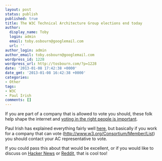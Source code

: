 ```yaml
---
layout: post
status: publish
published: true
title: The W3C Technical Architecture Group elections end today
author:
  display_name: Toby
  login: admin
  email: toby.osbourn@googlemail.com
  url: ''
author_login: admin
author_email: toby.osbourn@googlemail.com
wordpress_id: 1228
wordpress_url: http://tosbourn.com/?p=1228
date: '2013-01-08 17:42:38 +0000'
date_gmt: '2013-01-08 16:42:38 +0000'
categories:
- Other
tags:
- W3C
- Paul Irish
comments: []
---
```

<p>If you are part of a company that is allowed to vote you should, these folk help shape the internet and <a href="http://briankardell.wordpress.com/2012/12/07/the-new-gang-of-four/">voting in the right people is important</a>.</p>
<p>Paul Irish has explained everything fairly well <a href="https://plus.google.com/113127438179392830442/posts/ix4bWGNRy33">here</a>, but basically if you work for a company that can vote (<a href="http://www.w3.org/Consortium/Member/List">http://www.w3.org/Consortium/Member/List</a>) you should contact your AC representative to vote.</p>
<p>If you could pass this about that would be excellent, or if you would like to discuss on <a href="http://news.ycombinator.com/item?id=5028480">Hacker News</a> or <a href="http://www.reddit.com/r/webdev/comments/167d63/hours_remain_to_help_and_try_elect_the_right/">Reddit</a>, that is cool too!</p>

